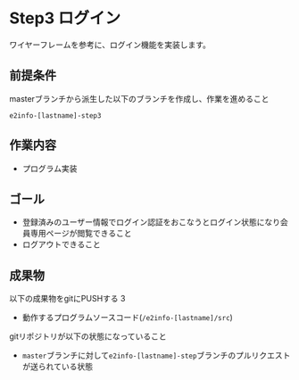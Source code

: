 # Step3 ログイン

ワイヤーフレームを参考に、ログイン機能を実装します。

## 前提条件

masterブランチから派生した以下のブランチを作成し、作業を進めること
```
e2info-[lastname]-step3
```

## 作業内容

* プログラム実装

## ゴール

* 登録済みのユーザー情報でログイン認証をおこなうとログイン状態になり会員専用ページが閲覧できること
* ログアウトできること

## 成果物

以下の成果物をgitにPUSHする
3
* 動作するプログラムソースコード(```/e2info-[lastname]/src```)

gitリポジトリが以下の状態になっていること

* ```master```ブランチに対して```e2info-[lastname]-step```ブランチのプルリクエストが送られている状態